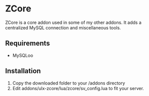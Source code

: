 ZCore
=====
ZCore is a core addon used in some of my other addons. It adds a centralized MySQL connection and miscellaneous tools.

Requirements
------------
* MySQLoo

Installation
------------
1. Copy the downloaded folder to your /addons directory
2. Edit addons/ulx-zcore/lua/zcore/sv_config.lua to fit your server.